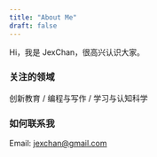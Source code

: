 ```yaml
---
title: "About Me"
draft: false
---
```


Hi，我是 JexChan，很高兴认识大家。

### 关注的领域

创新教育 / 编程与写作 / 学习与认知科学

### 如何联系我

Email: jexchan@gmail.com